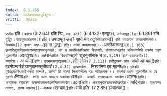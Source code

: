 ```yaml
---
index:  6.1.165
sutra:  ऊडिदम्पदाद्यप्पुम्रैद्युभ्यः।
vritti:  nyasa
---
```


`प्रष्ठौहः` इति। `वहश्च` (3.2.64) इति ण्विः, `वाह ऊठ्()` (6.4.132) इत्यूठ्(), `एत्येधत्यूठ्()सु` (6.1.86) इति वृद्धिः। 
`ऊठ्युपधाग्रहणम्()` इति। उपदाभूत ऊड्? गृह्रते येन तदुपधाग्रहणम्()` इति व्याख्यानं कत्र्तव्यमित्यर्थः। किमर्थम्()? इत्यत आह--`इह मा भूत्()` इति। तत्रैदं व्याख्यानम्()--`अन्तोदात्तात्()` (6.1.163) इत्यादिसुत्रादिहान्यतरस्यांग्रहणमनुवत्र्तते, सा च व्यवस्थितविभाषा विज्ञायते, तेनोपधाभूतादेव भवितव्यमिति तस्यैव ग्रहणं युक्तमिति। `अक्षद्युवा` इति। अक्षैर्दीष्यतीति क्विप्? `च्छ्ञोः शूडनुनासिके च` (6.4.19) इति वकारस्योठ्(), यणादेशः। 
`आभ्याम्()` इति। इदमस्त्यदाद्यत्वम्(), `हलि लोपः` (7.2.113) इतीद्रूपस्य लोपः। `अथो आभ्याम्()` इति। `इदमोऽन्वादेशेऽशनुदात्तस्तृतीयादौ` (2.4.32) इत्यशादेशः। 
`निश्पर्यन्ता इह गृह्रन्ते` इति। एतदपि पूर्ववद्व्यवस्थितविभाषया लभ्यते, तस्यां हि सत्यां निश्पर्यन्तेभ्य एव भवितव्यम्()। तेषामेव ग्रहणं युक्तमिति त एव गृह्रन्ते। `निपदः` इति। शसि परतः पादस्य पदादेशः। `दतः` इति। अत्रापि दन्तशब्दस्य ददादेशः। `आसन्()` इति। अत्रासन्()शब्दस्य सप्तम्येकवचनेऽसन्नित्ययमादेशः। `उदन्()` इति। अत्रापयुदकशब्दस्योदन्नादेश-। `अद्भिः` इति। पकारस्य तकारः, तस्य जश्त्वम्()--दकारः। `राभ्याम्()` इति। `रायो हलि` (7.2.85) इत्यात्त्वम्()॥

